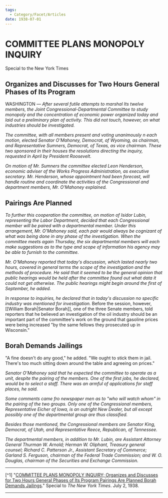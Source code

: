 ```yaml
---
tags:
  - Category/Facet/Articles
date: 1938-07-01
---
```

# COMMITTEE PLANS MONOPOLY INQUIRY

Special to the New York Times

## Organizes and Discusses for Two Hours General Phases of Its Program

WASHINGTON — *After several futile attempts to marshal Its twelve members, the Joint Congressional-Departmental Committee to study monopoly and the concentration of economic power organized today and laid out a preliminary plan of activity. This did not touch, however, on what industries should be investigated.*

*The committee, with all members present and voting unanimously n each motion, elected Senator O'Mahoney, Democrat, of Wyoming, as chairman, and Representative Sumners, Democrat, of Texas, as vice chairman. These two sponsored in their houses the resolutions directing the inquiry, requested in April by President Roosevelt.*

*On motion of Mr. Sumners the committee elected Leon Henderson, economic adviser of the Works Progress Administration, as executive secretary. Mr. Henderson, whose appointment had been forecast, will handle routine and coordinate the activities of the Congressional and department members, Mr. O'Mahoney explained.* 
## Pairings Are Planned

*To further this cooperation the committee, on motion of Isidor Lubin, representing the Labor Department, decided that each Congressional member will be paired with a departmental member. Under this arrangement, Mr. O'Mahoney said, each pair would always be cognizant of what was being done in any phase of the investigation. When the committee meets again Thursday, the six departmental members will each make suggestions as to the type and scope of information his agency may be able to furnish to the committee.*

*Mr. O'Mahoney reported that today's discussion, which lasted nearly two hours, covered in general terms the scope of the investigation and the methods of procedure. He said that it seemed to be the general opinion that public hearings would be held after the committee found out what data it could not get otherwise. The public hearings might begin around the first of September, he added.*

*In response to inquiries, he declared that in today's discussion no specific industry was mentioned for investigation.* Before the session, however, [[William Borah|Senator Borah]], one of the three Senate members, told reporters that he believed an investigation of the oil industry should be an important part of the committee's work on the ground that gasoline prices were being increased "by the same fellows they prosecuted up in Wisconsin."

## Borah Demands Jailings

"A fine doesn't do any good," he added. "We ought to stick them in jail. There's too much sitting down around the table and agreeing on prices."

*Senator O'Mahoney said that he expected the committee to operate as a unit, despite the pairing of the members. One of the first jobs, he declared, would be to select a staff. There was an armful of applications for staff places, he said.*

*Some comments came fro newspaper men as to "who will watch whom" in the pairing of the two groups. Only one of the Congressional members, Representative Eicher of Iowa, is an outright New Dealer, but all except possibly one of the departmental group are thus classified.*

*Besides those mentioned, the Congressional members are Senator King, Democrat, of Utah, and Representative Reece, Republican, of Tennessee.*

*The departmental members, in addition to Mr. Lubin, are Assistant Attorney General Thurman W. Arnold; Herman W. Oliphant, Treasury general counsel; Richard C. Patterson Jr., Assistant Secretary of Commerce; Garland S. Ferguson, chairman of the Federal Trade Commission; and W. O. Douglas, chairman of the Securities and Exchange Commission.*

--- 

[^1] "[COMMITTEE PLANS MONOPOLY INQUIRY; Organizes and Discusses for Two Hours General Phases of Its Program Pairings Are Planned Borah Demands Jailings](https://www.nytimes.com/1938/07/02/archives/committee-plans-monopoly-inquiry-organizes-and-discusses-for-two.html)." Special to *The New York Times*. July 2, 1938.

--- 
